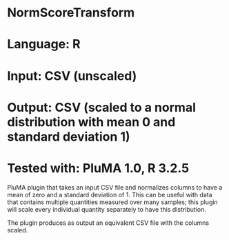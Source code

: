 # NormScoreTransform
# Language: R
# Input: CSV (unscaled)
# Output: CSV (scaled to a normal distribution with mean 0 and standard deviation 1)
# Tested with: PluMA 1.0, R 3.2.5

PluMA plugin that takes an input CSV file and normalizes columns to have a mean of zero and a standard deviation of 1.
This can be useful with data that contains multiple quantities measured over many samples; this plugin will
scale every individual quantity separately to have this distribution.

The plugin produces as output an equivalent CSV file with the columns scaled.

